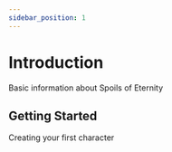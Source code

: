 ```yaml
---
sidebar_position: 1
---
```


# Introduction

Basic information about Spoils of Eternity

## Getting Started

Creating your first character
